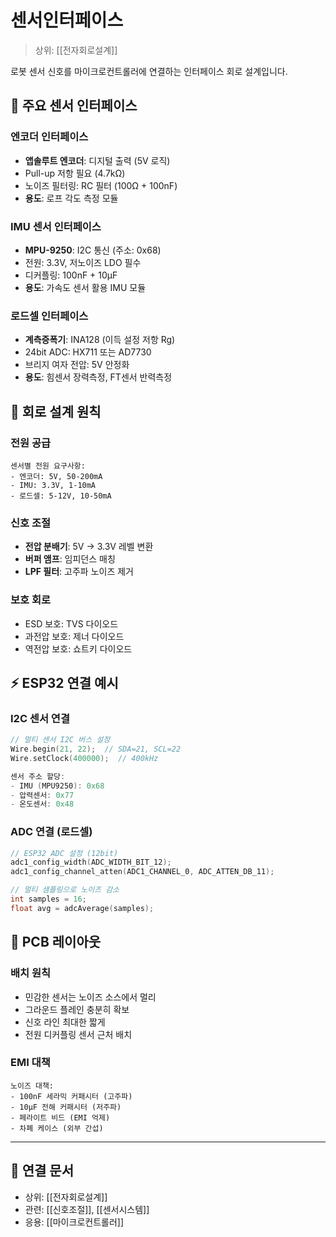# 센서인터페이스

> 상위: [[전자회로설계]]

로봇 센서 신호를 마이크로컨트롤러에 연결하는 인터페이스 회로 설계입니다.

## 📡 주요 센서 인터페이스

### 엔코더 인터페이스
- **앱솔루트 엔코더**: 디지털 출력 (5V 로직)
- Pull-up 저항 필요 (4.7kΩ)
- 노이즈 필터링: RC 필터 (100Ω + 100nF)
- **용도**: 로프 각도 측정 모듈

### IMU 센서 인터페이스
- **MPU-9250**: I2C 통신 (주소: 0x68)
- 전원: 3.3V, 저노이즈 LDO 필수
- 디커플링: 100nF + 10μF
- **용도**: 가속도 센서 활용 IMU 모듈

### 로드셀 인터페이스
- **계측증폭기**: INA128 (이득 설정 저항 Rg)
- 24bit ADC: HX711 또는 AD7730
- 브리지 여자 전압: 5V 안정화
- **용도**: 힘센서 장력측정, FT센서 반력측정

## 🔌 회로 설계 원칙

### 전원 공급
```
센서별 전원 요구사항:
- 엔코더: 5V, 50-200mA
- IMU: 3.3V, 1-10mA
- 로드셀: 5-12V, 10-50mA
```

### 신호 조절
- **전압 분배기**: 5V → 3.3V 레벨 변환
- **버퍼 앰프**: 임피던스 매칭
- **LPF 필터**: 고주파 노이즈 제거

### 보호 회로
- ESD 보호: TVS 다이오드
- 과전압 보호: 제너 다이오드
- 역전압 보호: 쇼트키 다이오드

## ⚡ ESP32 연결 예시

### I2C 센서 연결
```cpp
// 멀티 센서 I2C 버스 설정
Wire.begin(21, 22);  // SDA=21, SCL=22
Wire.setClock(400000);  // 400kHz

센서 주소 할당:
- IMU (MPU9250): 0x68
- 압력센서: 0x77
- 온도센서: 0x48
```

### ADC 연결 (로드셀)
```cpp
// ESP32 ADC 설정 (12bit)
adc1_config_width(ADC_WIDTH_BIT_12);
adc1_config_channel_atten(ADC1_CHANNEL_0, ADC_ATTEN_DB_11);

// 멀티 샘플링으로 노이즈 감소
int samples = 16;
float avg = adcAverage(samples);
```

## 📐 PCB 레이아웃

### 배치 원칙
- 민감한 센서는 노이즈 소스에서 멀리
- 그라운드 플레인 충분히 확보
- 신호 라인 최대한 짧게
- 전원 디커플링 센서 근처 배치

### EMI 대책
```
노이즈 대책:
- 100nF 세라믹 커패시터 (고주파)
- 10μF 전해 커패시터 (저주파)
- 페라이트 비드 (EMI 억제)
- 차폐 케이스 (외부 간섭)
```

---

## 🔗 연결 문서
- 상위: [[전자회로설계]]
- 관련: [[신호조절]], [[센서시스템]]
- 응용: [[마이크로컨트롤러]]